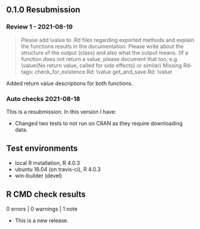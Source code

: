 ## 0.1.0 Resubmission

### Review 1 - 2021-08-19

> Please add \value to .Rd files regarding exported methods and explain
> the functions results in the documentation. Please write about the
> structure of the output (class) and also what the output means. (If a
> function does not return a value, please document that too, e.g.
> \value{No return value, called for side effects} or similar)
> Missing Rd-tags:
>    check_for_existence.Rd: \value
>    get_and_save.Rd: \value

Added return value descriptions for both functions.

### Auto checks 2021-08-18

This is a resubmission. In this version I have:

* Changed two tests to not run on CRAN as they require downloading data.

## Test environments
* local R installation, R 4.0.3
* ubuntu 16.04 (on travis-ci), R 4.0.3
* win-builder (devel)

## R CMD check results

0 errors | 0 warnings | 1 note

* This is a new release.
